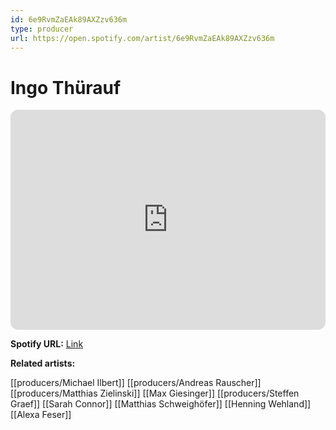 ```yaml
---
id: 6e9RvmZaEAk89AXZzv636m
type: producer
url: https://open.spotify.com/artist/6e9RvmZaEAk89AXZzv636m
---
```

# Ingo Thürauf

<iframe style="border-radius:12px" src="https://open.spotify.com/embed/artist/6e9RvmZaEAk89AXZzv636m" width="100%" height="352" frameBorder="0" allowfullscreen="" allow="autoplay; clipboard-write; encrypted-media; fullscreen; picture-in-picture" loading="lazy"></iframe>

**Spotify URL:** [Link](https://open.spotify.com/artist/6e9RvmZaEAk89AXZzv636m)

**Related artists:**

[[producers/Michael Ilbert]]
[[producers/Andreas Rauscher]]
[[producers/Matthias Zielinski]]
[[Max Giesinger]]
[[producers/Steffen Graef]]
[[Sarah Connor]]
[[Matthias Schweighöfer]]
[[Henning Wehland]]
[[Alexa Feser]]
